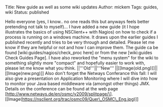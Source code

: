 Title: New guide as well as some wiki updates
Author: mickem
Tags: guides, wiki
Status: published

Hello everyone (yes, I know.. no one reads this but anyways feels better
pretending not talk to myself)... I have added a new guide (it I hope
illustrates the basics of using NSClient++ with Nagios) on how to check
if a process is running on a windows machine. It draws upon the earlier
guides I published recently and tries to be very through and detailed.
Please let me know if they are helpful or not and how I can improve
them. The guide ca be found \[wiki:guides/nagios/check\_proc here\] or
from the new \[wiki:guides Check Guides Page\]. I have also reworked the
"menu system" for the wiki to something slightly more "compact" and
hopefully easier to work with, please let me know what you think.
||'''Old'''||'''New''' ||\[\[Image(old.png)\]\]||\[\[Image(new.png)\]\]
Also don't forget the Netways Conferance this fall: I will also give a
presentation on Application Monitoring where I will dive into how to
monitor your Java based middleware via (amongst other things) JMX.
Details on the conference can be found at the web page
\[http://www.netways.de/en/osmc/y2009/splitpage/\].
\[\[Image(https://nsclient.org/trac/osmc09/Quer\_OSMC\_Eng.jpg)\]\]
